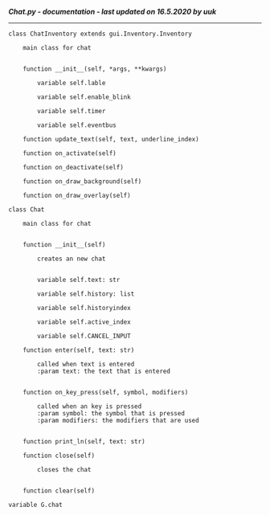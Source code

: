 ***Chat.py - documentation - last updated on 16.5.2020 by uuk***
___

    class ChatInventory extends gui.Inventory.Inventory
        
        main class for chat


        function __init__(self, *args, **kwargs)

            variable self.lable

            variable self.enable_blink

            variable self.timer

            variable self.eventbus

        function update_text(self, text, underline_index)

        function on_activate(self)

        function on_deactivate(self)

        function on_draw_background(self)

        function on_draw_overlay(self)

    class Chat
        
        main class for chat


        function __init__(self)
            
            creates an new chat


            variable self.text: str

            variable self.history: list

            variable self.historyindex

            variable self.active_index

            variable self.CANCEL_INPUT

        function enter(self, text: str)
            
            called when text is entered
            :param text: the text that is entered


        function on_key_press(self, symbol, modifiers)
            
            called when an key is pressed
            :param symbol: the symbol that is pressed
            :param modifiers: the modifiers that are used


        function print_ln(self, text: str)

        function close(self)
            
            closes the chat


        function clear(self)

    variable G.chat